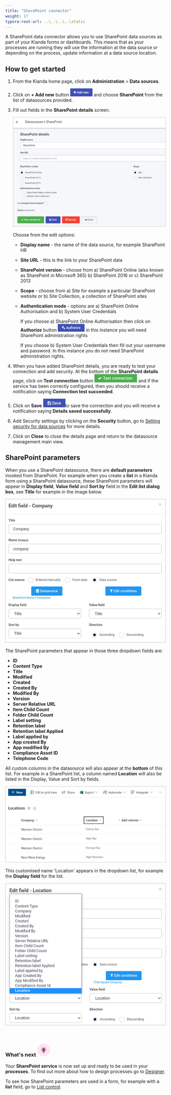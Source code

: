 ```yaml
---
title: "SharePoint connector"
weight: 17
typora-root-url: ..\..\..\..\static
---
```


A SharePoint data connector allows you to use SharePoint data sources as part of your Kianda forms or dashboards. This means that as your processes are running they will use the information at the data source or depending on the process, update information at a data source location. 



## How to get started

1. From the Kianda home page, click on **Administration** > **Data sources**.

2. Click on **+ Add new** button ![Add new data connector button](/images/addnew.png) and choose **SharePoint** from the list of datasources provided.

3. Fill out fields in the **SharePoint details** screen.

   ![Sharepoint datasources](/images/sharepoint-connector.jpg)

   Choose from the edit options:

   - **Display name** - the name of the data source, for example SharePoint HR

   - **Site URL** - this is the link to your SharePoint data 

   - **SharePoint version** - choose from a) SharePoint Online (also known as SharePoint in Microsoft 365) b) SharePoint 2016 or c) SharePoint 2013

   - **Scope** - choose from a) Site for example a particular SharePoint website or b) Site Collection, a collection of SharePoint sites

   - **Authentication mode** - options are a) SharePoint Online Authorisation and b) System User Credentials

     If you choose a) SharePoint Online Authorisation then click on **Authorize** button ![Authorize button](/images/authorize.png) in this instance you will need SharePoint administration rights

     If you choose b) System User Credentials then fill out your username and password. In this instance you do not need SharePoint administration rights.

4. When you have added SharePoint details, you are ready to test your connection and add security. At the bottom of the **SharePoint details** page, click on **Test connection** button ![Test connection for REST Service](/images/test-connection.jpg) and if the service has been correctly configured, then you should receive a notification saying **Connection test succeeded**.

5. Click on **Save** ![Save connection button](/images/save-connection.jpg)to save the connection and you will receive a notification saying **Details saved successfully**.

6. Add Security settings by clicking on the **Security** button, go to [Setting security for data sources](/docs/platform/connectors/#setting-security-for-data-sources) for more details.

7. Click on **Close** to close the details page and return to the datasource management main view.

   

## SharePoint parameters

When you use a SharePoint datasource, there are **default parameters** invoked from SharePoint. For example when you create a **list** in a Kianda form using a SharePoint datasource, these SharePoint parameters will appear in **Display field**, **Value field** and **Sort by** field in the **Edit list dialog box**, see **Title** for example in the image below.

![SharePoint parameters](/images/edit-list-params.jpg)

The SharePoint parameters that appear in those three dropdown fields are:

- **ID**
- **Content Type**
- **Title**
- **Modified**
- **Created**
- **Created By**
- **Modified By**
- **Version**
- **Server Relative URL**
- **Item Child Count**
- **Folder Child Count**
- **Label setting**
- **Retention label**
- **Retention label Applied**
- **Label applied by**
- **App created By**
- **App modified By**
- **Compliance Asset ID**
- **Telephone Code**

All custom columns in the datasource will also appear at the **bottom** of this list. For example in a SharePoint list, a column named **Location** will also be listed in the Display, Value and Sort by fields.

![SharePoint list example](/images/sharepoint-list-field.jpg)

This customised name 'Location' appears in the dropdown list, for example the **Display field** for the list.

![Customised column name example in SharePoint](/images/location-sharepoint-field.jpg)

​     

### What's next  ![Idea icon](/images/18.png) ###

Your **SharePoint service** is now set up and ready to be used in your **processes**. To find out more about how to design processes go to [Designer](/docs/platform/application-designer/designer/).

To see how SharePoint parameters are used in a form, for example with a **list** field, go to [List control](//docs/platform/controls/input/list/#how-to-get-started). 